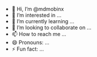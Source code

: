 - 👋 Hi, I’m @mdmobinx
- 👀 I’m interested in ...
- 🌱 I’m currently learning ...
- 💞️ I’m looking to collaborate on ...
- 📫 How to reach me ...
- 😄 Pronouns: ...
- ⚡ Fun fact: ...

<!---
mdmobinx/mdmobinx is a ✨ special ✨ repository because its `README.md` (this file) appears on your GitHub profile.
You can click the Preview link to take a look at your changes.
--->

